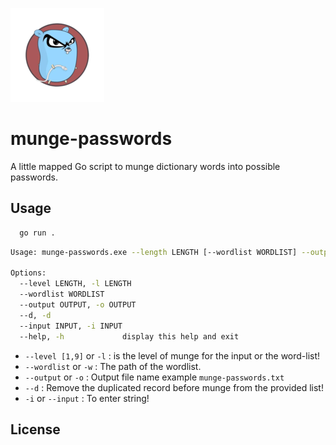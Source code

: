 
![Munge passwords by aavision](https://github.com/aavision/munge-passwords/blob/main/favicon.png?raw=true)


# munge-passwords

A little mapped Go script to munge dictionary words into possible passwords.

## Usage


```bash
  go run .
```

```bash
Usage: munge-passwords.exe --length LENGTH [--wordlist WORDLIST] --output OUTPUT [--r] [--input INPUT]

Options:
  --level LENGTH, -l LENGTH
  --wordlist WORDLIST
  --output OUTPUT, -o OUTPUT
  --d, -d
  --input INPUT, -i INPUT
  --help, -h             display this help and exit
```

- `--level [1,9]` or `-l` : is the level of munge for the input or the word-list! 
- `--wordlist` or `-w` : The path of the wordlist.
- `--output` or `-o` : Output file name example `munge-passwords.txt`
- `--d` : Remove the duplicated record before munge from the provided list!
- `-i` or  `--input` : To enter string!

## License
